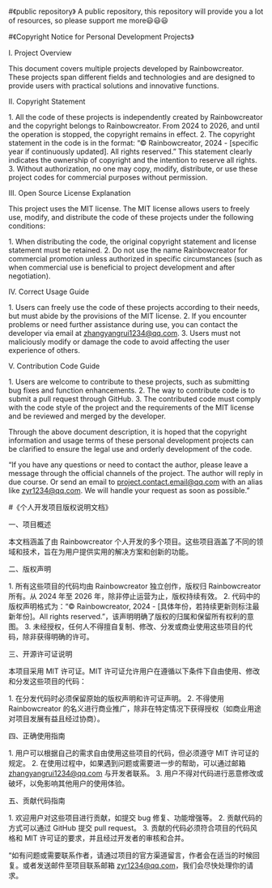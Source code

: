 #《public repository》
A public repository, this repository will provide you a lot of resources, so please support me more😃😃😃

#《Copyright Notice for Personal Development Projects》

I. Project Overview
 
This document covers multiple projects developed by Rainbowcreator. These projects span different fields and technologies and are designed to provide users with practical solutions and innovative functions.
 
II. Copyright Statement
 
1. All the code of these projects is independently created by Rainbowcreator and the copyright belongs to Rainbowcreator. From 2024 to 2026, and until the operation is stopped, the copyright remains in effect.
2. The copyright statement in the code is in the format: “© Rainbowcreator, 2024 - [specific year if continuously updated]. All rights reserved.” This statement clearly indicates the ownership of copyright and the intention to reserve all rights.
3. Without authorization, no one may copy, modify, distribute, or use these project codes for commercial purposes without permission.
 
III. Open Source License Explanation
 
This project uses the MIT license. The MIT license allows users to freely use, modify, and distribute the code of these projects under the following conditions:
 
1. When distributing the code, the original copyright statement and license statement must be retained.
2. Do not use the name Rainbowcreator for commercial promotion unless authorized in specific circumstances (such as when commercial use is beneficial to project development and after negotiation).
 
IV. Correct Usage Guide
 
1. Users can freely use the code of these projects according to their needs, but must abide by the provisions of the MIT license.
2. If you encounter problems or need further assistance during use, you can contact the developer via email at zhangyangrui1234@qq.com.
3. Users must not maliciously modify or damage the code to avoid affecting the user experience of others.
 
V. Contribution Code Guide
 
1. Users are welcome to contribute to these projects, such as submitting bug fixes and function enhancements.
2. The way to contribute code is to submit a pull request through GitHub.
3. The contributed code must comply with the code style of the project and the requirements of the MIT license and be reviewed and merged by the developer.
 
Through the above document description, it is hoped that the copyright information and usage terms of these personal development projects can be clarified to ensure the legal use and orderly development of the code.

“If you have any questions or need to contact the author, please leave a message through the official channels of the project. The author will reply in due course. Or send an email to project.contact.email@qq.com with an alias like zyr1234@qq.com. We will handle your request as soon as possible.”

#《个人开发项目版权说明文档》
 
一、项目概述
 
本文档涵盖了由 Rainbowcreator 个人开发的多个项目。这些项目涵盖了不同的领域和技术，旨在为用户提供实用的解决方案和创新的功能。
 
二、版权声明
 
1. 所有这些项目的代码均由 Rainbowcreator 独立创作，版权归 Rainbowcreator 所有。从 2024 年至 2026 年，除非停止运营为止，版权持续有效。
2. 代码中的版权声明格式为：“© Rainbowcreator, 2024 - [具体年份，若持续更新则标注最新年份]。All rights reserved.”，该声明明确了版权的归属和保留所有权利的意图。
3. 未经授权，任何人不得擅自复制、修改、分发或商业使用这些项目的代码，除非获得明确的许可。
 
三、开源许可证说明
 
本项目采用 MIT 许可证。MIT 许可证允许用户在遵循以下条件下自由使用、修改和分发这些项目的代码：
 
1. 在分发代码时必须保留原始的版权声明和许可证声明。
2. 不得使用 Rainbowcreator 的名义进行商业推广，除非在特定情况下获得授权（如商业用途对项目发展有益且经过协商）。
 
四、正确使用指南
 
1. 用户可以根据自己的需求自由使用这些项目的代码，但必须遵守 MIT 许可证的规定。
2. 在使用过程中，如果遇到问题或需要进一步的帮助，可以通过邮箱 zhangyangrui1234@qq.com 与开发者联系。
3. 用户不得对代码进行恶意修改或破坏，以免影响其他用户的使用体验。
 
五、贡献代码指南
 
1. 欢迎用户对这些项目进行贡献，如提交 bug 修复、功能增强等。
2. 贡献代码的方式可以通过 GitHub 提交 pull request。
3. 贡献的代码必须符合项目的代码风格和 MIT 许可证的要求，并且经过开发者的审核和合并。

“如有问题或需要联系作者，请通过项目的官方渠道留言，作者会在适当的时候回复。或者发送邮件至项目联系邮箱 zyr1234@qq.com，我们会尽快处理你的请求。
